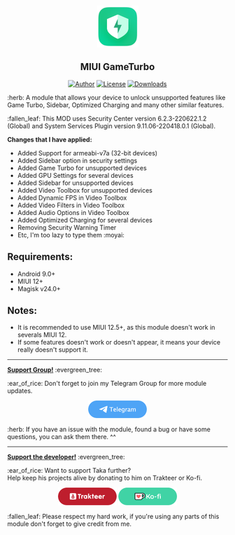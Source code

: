 <div align="center">
    <a href="#" title="Logo"><img src="assets/logo.png" alt="Logo" height="95"></a>
    <h2>MIUI GameTurbo</h2>
    <a href="https://github.com/takeru-kageyuki"><img src="https://img.shields.io/static/v1?label=author&message=Taka&color=brightgreen" alt="Author"></a>
    <a href="https://github.com/takeru-kageyuki/miui_gameturbo/blob/main/LICENSE"><img src="https://img.shields.io/github/license/takeru-kageyuki/miui_gameturbo?color=brightgreen" alt="License"></a>
    <a href="https://github.com/takeru-kageyuki/miui_gameturbo/releases"><img src="https://img.shields.io/github/downloads/takeru-kageyuki/miui_gameturbo/total?color=brightgreen" alt="Downloads"></a>
</div>
<p>:herb: A module that allows your device to unlock unsupported features like Game Turbo, Sidebar, Optimized Charging and many other similar features.</p>
<p>:fallen_leaf: This MOD uses Security Center version 6.2.3-220622.1.2 (Global) and System Services Plugin version 9.11.06-220418.0.1 (Global).</p>
<p><strong>Changes that I have applied:</strong></p>
<ul>
    <li>Added Support for armeabi-v7a (32-bit devices)</li>
    <li>Added Sidebar option in security settings</li>
    <li>Added Game Turbo for unsupported devices</li>
    <li>Added GPU Settings for several devices</li>
    <li>Added Sidebar for unsupported devices</li>
    <li>Added Video Toolbox for unsupported devices</li>
    <li>Added Dynamic FPS in Video Toolbox</li>
    <li>Added Video Filters in Video Toolbox</li>
    <li>Added Audio Options in Video Toolbox</li>
    <li>Added Optimized Charging for several devices</li>
    <li>Removing Security Warning Timer</li>
    <li>Etc, I'm too lazy to type them :moyai:</li>
</ul>
<h2>Requirements:</h2>
<ul>
    <li>Android 9.0+</li>
    <li>MIUI 12+</li>
    <li>Magisk v24.0+</li>
</ul>
<h2>Notes:</h2>
<ul>
    <li>It is recommended to use MIUI 12.5+, as this module doesn't work in severals MIUI 12.</li>
    <li>If some features doesn't work or doesn't appear, it means your device really doesn't support it.</li>
</ul>
<hr>
<p><strong><ins>Support Group!</ins></strong> :evergreen_tree:</p>
<p>:ear_of_rice: Don't forget to join my Telegram Group for more module updates.</p>
<p align="center"><a href="https://t.me/TakaEmpire_Discussion" title="Join my Telegram Group"><img src="assets/telegram.png" alt="Join my Telegram Group" height="40"></a></p>
<p>:herb: If you have an issue with the module, found a bug or have some questions, you can ask them there. ^^</p>
<hr>
<p><strong><ins>Support the developer!</ins></strong> :evergreen_tree:</p>
<p>:ear_of_rice: Want to support Taka further?<br>Help keep his projects alive by donating to him on Trakteer or Ko-fi.</p>
<p align="center">
    <a href="https://trakteer.id/takeru-kageyuki/tip" title="Support me on Trakteer"><img src="assets/trakteer.png" alt="Support me on Trakteer" height="40"></a>
    <a href="https://ko-fi.com/takeru_kageyuki" title="Support me on Ko-fi"><img src="assets/ko-fi.png" alt="Support me on Ko-fi" height="40"></a>
</p>
<p>:fallen_leaf: Please respect my hard work, if you're using any parts of this module don't forget to give credit from me.</p>
